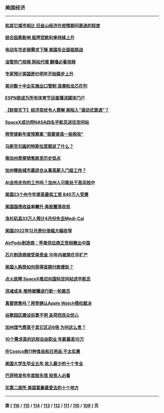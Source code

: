 ### 美国经济
---
#### [和其它城市相比 旧金山经济在疫情期间衰退的程度](../../pages/ncid1078158/n13942218.md?03040045) 
#### [综合因素影响 抵押贷款利率持续上升](../../pages/ncid1078158/n13942175.md?03040045) 
#### [电动车市走弱需求下降 美国车企面临挑战](../../pages/ncid1078158/n13941949.md?03040045) 
#### [油管热门视频 网站代理 翻墙必看视频](http://138.2.39.72:81/youtube.html?epic-marker?03040045)
#### [专家预计美国房价明年开始稳步上升](../../pages/ncid1078158/n13941809.md?03040045) 
#### [美对数十中企实施出口管制 浪潮和龙芯在列](../../pages/ncid1078158/n13941870.md?03040045) 
#### [ESPN欲成为所有体育节目直播流媒体门户](../../pages/ncid1078158/n13941891.md?03040045) 
#### [【财商天下】经济现状令人费解 美陷入“滚动式衰退”？](../../pages/ncid1078158/n13941807.md?03040045) 
#### [SpaceX成功将NASA四名宇航员送往空间站](../../pages/ncid1078158/n13941501.md?03040045) 
#### [拜登提新年度预算案 “我要提高一些税收”](../../pages/ncid1078158/n13941043.md?03040045) 
#### [马斯克勾画的特斯拉蓝图说了什么？](../../pages/ncid1078158/n13941025.md?03040045) 
#### [南加州房屋销售跌至历史低点](../../pages/ncid1078158/n13941074.md?03040045) 
#### [加州哪些城市最适合从事高薪入门级工作？](../../pages/ncid1078158/n13940510.md?03040045) 
#### [AI会抢走你的工作吗？加州人可能处于高风险中](../../pages/ncid1078158/n13940442.md?03040045) 
#### [美国23个州今年提高最低工资 840万人受惠](../../pages/ncid1078158/n13940409.md?03040045) 
#### [美国国债收益率攀升 美股震荡收低](../../pages/ncid1078158/n13940265.md?03040045) 
#### [洛杉矶县33万人预计4月份失去Medi-Cal](../../pages/ncid1078158/n13940341.md?03040045) 
#### [美国2022年12月房价涨幅大幅收窄](../../pages/ncid1078158/n13940231.md?03040045) 
#### [AirPods制造商：苹果供应商正竞相撤出中国](../../pages/ncid1078158/n13940125.md?03040045) 
#### [芯片制造商接受美资金 10年内被禁在华扩产](../../pages/ncid1078158/n13940080.md?03040045) 
#### [美国人购房如何获得首期付款援助？](../../pages/ncid1078158/n13939707.md?03040045) 
#### [点火故障 SpaceX推迟向国际空间站送宇航员](../../pages/ncid1078158/n13939487.md?03040045) 
#### [消减成本 推特被曝进行新一轮裁员](../../pages/ncid1078158/n13939475.md?03040045) 
#### [真要禁售吗？拜登确认Apple Watch侵权裁决](../../pages/ncid1078158/n13939225.md?03040045) 
#### [谷歌园区建设前景不明 圣荷西民众忧心](../../pages/ncid1078158/n13939148.md?03040045) 
#### [加州煤气费高于其它区近6倍 为何这么贵？](../../pages/ncid1078158/n13939111.md?03040045) 
#### [10个需求高的远程自由职业 年薪最高10万](../../pages/ncid1078158/n13933143.md?03040045) 
#### [在Costco购11种食品和日用品 不太实惠](../../pages/ncid1078158/n13926811.md?03040045) 
#### [美国大学生毕业五年 收入最少的十个专业](../../pages/ncid1078158/n13938257.md?03040045) 
#### [巴菲特发布年度股东信 投资人必看](../../pages/ncid1078158/n13938230.md?03040045) 
#### [买第二居所 美国富豪最爱去的十个地方](../../pages/ncid1078158/n13938247.md?03040045) 

---
#### 第 [ [116](./116.md?03040045) / [115](./115.md?03040045) / [114](./114.md?03040045) / [113](./113.md?03040045) / [112](./112.md?03040045) / [111](./111.md?03040045) / [110](./110.md?03040045) / [109](./109.md?03040045) ] 页
